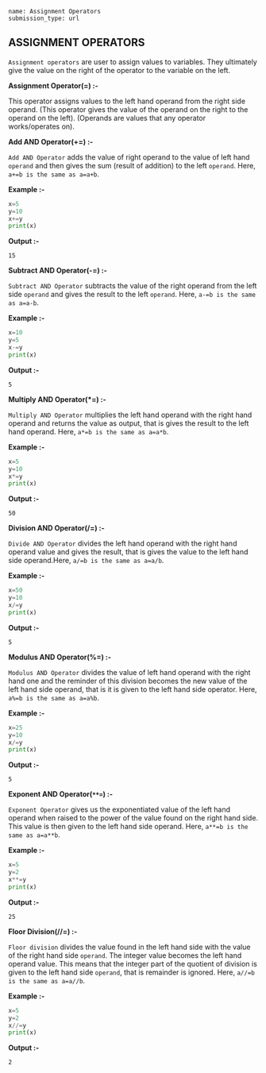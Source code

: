 ```ngMeta
name: Assignment Operators
submission_type: url
```


## ASSIGNMENT OPERATORS
`Assignment operators` are user to assign values to variables.
They ultimately give the value on the right of the operator to the variable on the left.


**Assignment Operator(=) :-**

This operator assigns values to the left hand operand from the right side operand. (This operator gives the value of the operand on the right to the operand on the left).
(Operands are values that any operator works/operates on).

**Add AND Operator(+=) :-**
   
`Add AND Operator` adds the value of right operand to the value of left hand `operand` and then gives the sum (result of addition) to the left `operand`. Here, `a+=b is the same as a=a+b`.

**Example :-**

```python
x=5
y=10
x+=y
print(x)
```

**Output :-**

`15`


**Subtract AND Operator(-=) :-**
   
`Subtract AND Operator` subtracts the value of the right operand from the left side `operand` and gives the result to the left `operand`. Here, `a-=b is the same as a=a-b`.

**Example :-**

```python
x=10
y=5
x-=y
print(x)
```

**Output :-**

`5`


**Multiply AND Operator(*=) :-**

`Multiply AND Operator` multiplies the left hand operand with the right hand operand and returns the value as output, that is gives the result to the left hand operand. Here, `a*=b is the same as a=a*b`.

**Example :-**

```python
x=5
y=10
x*=y
print(x)
```
**Output :-**

`50`

**Division AND Operator(/=) :-**
   
`Divide AND Operator` divides the left hand operand with the right hand operand value and gives the result, that is gives the value to the left hand side operand.Here, `a/=b is the same as a=a/b`.

**Example :-**

```python
x=50
y=10
x/=y
print(x)
```

**Output :-**

`5`

**Modulus AND Operator(%=) :-**

`Modulus AND Operator` divides the value of left hand operand with the right hand one and the reminder of this division becomes the new value of the left hand side operand, that is it is given to the left hand side operator. Here, `a%=b is the same as a=a%b`.

**Example :-**

```python
x=25
y=10
x/=y
print(x)
```

**Output :-**

`5`

**Exponent AND Operator(`**=`) :-**

`Exponent Operator` gives us the exponentiated value of the left hand operand when raised to the power of the value found on the right hand side. This value is then given to the left hand side operand. Here, `a**=b is the same as a=a**b`.

**Example :-**

```python
x=5
y=2
x**=y
print(x)
```

**Output :-**

`25`

**Floor Division(//=) :-**

`Floor division` divides the value found in the left hand side with the value of the right hand side `operand`. The integer value becomes the left hand operand value. This means that the integer part of the quotient of division is given to the left hand side `operand`, that is remainder is ignored. Here, `a//=b is the same as a=a//b`.

**Example :-**

```python
x=5
y=2
x//=y
print(x)
```

**Output :-**

`2`
